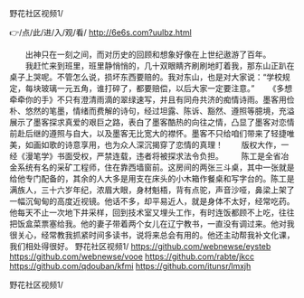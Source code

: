 
野花社区视频1/




👉/点/此/进/入/观/看/ http://6e6s.com?uulbz.html




　　出神只在一刻之间，而对历史的回顾和想象好像在上世纪遨游了百年。
　　我赶忙来到班里，班里静悄悄的，几十双眼睛齐刷刷地盯着我，那东山正趴在桌子上哭呢。不管怎么说，损坏东西要赔的。我对东山，也是对大家说：“学校规定，每块玻璃一元五角，谁打碎了，都要赔偿，以后大家一定要注意。”
　　《多想牵牵你的手》不只有澄清雨滴的翠绿速写，并且有同舟共济的痴情诗雨。墨客用俭朴、悠然的笔墨，情绪而费解的诗句，经过坦露、陈诉、豁然、遵照等臆境，充溢展示了墨客探求真爱的艰巨之路，表白了墨客酷热的向往之情，凸显了墨客对恋情前赴后继的遵照与自大，以及墨客无比宽大的襟怀。墨客不只给咱们带来了轻捷唯美，如画如歌的诗意享用，也为众人深沉揭穿了恋情的真理！
　　版权大作，一经《漫笔学》书面受权，严禁连载，违者将被探求法令负担。
　　陈工是全省冶金系统有名的采矿工程师，住在靠西墙窗前。这房间的两张三斗桌，其中一张就是给他专门配备的，其余的人大多是用支在床头的小木箱作餐桌和写字台的。陈工是满族人，三十六岁年纪，浓眉大眼，身材魁梧，背有点驼，声音沙哑，鼻梁上架了一幅沉甸甸的高度近视镜。他话不多，却平易近人，就是身体不太好，经常吃药。他每天不止一次地下井采样，回到技术室又埋头工作，有时连饭都顾不上吃，往往把饭盒菜票塞给我。他的妻子带着两个女儿在辽宁教书，一直没有调过来。他对我很关心，经常教我抓紧时间多读书，说将来总会有用的。他还主动帮我补文化课，我们相处得很好。
野花社区视频1/ https://github.com/webnewse/eysteb
https://github.com/webnewse/vooe
https://github.com/rabte/jkcc
https://github.com/qdouban/kfmi
https://github.com/itunsr/lmxjh





野花社区视频1/
